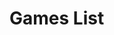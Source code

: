 # Games List

<table id="GamesList">
<tbody>
	<tr>
	</tr>
</tbody>
</table>

<script>
$(document).ready(function(){
	var BGGIDList = "";
	var html = "";

	$.get(
		"{{ 'Games/GamesList.xml' | relative_url }}"
		,function(data){
			BGGIDList = $(data).find("Games Game").map(function(){
				return $(this).attr("id");
			})
			.get()
			.join();
		}
	)
	.done(function(){
		$.get(
			"{{ site.bggapi-thing }}" + BGGIDList
			,function(data){
				var item = $(data).find("items item");

				item.sort(function(a,b){
					return ($(a).find("name[type='primary']").attr("value") > $(b).find("name[type='primary']").attr("value")) ? 1 : 0;
				});

				item.each(function(i,v){
html += ""
+ "		<td>"
+ "			<div class='thumbnail'><img src='" + $(v).find("thumbnail").text() + "'></div>"
+ "			<div>" + $(v).find("name[type='primary']").attr("value") + "</div>"
+ "		</td>";
				});
			}
		)
		.done(function(){
			$("#GamesList tbody tr").html(html);
		});
	});
});
</script>
